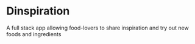 # Dinspiration
 A full stack app allowing food-lovers to share inspiration and try out new foods and ingredients
